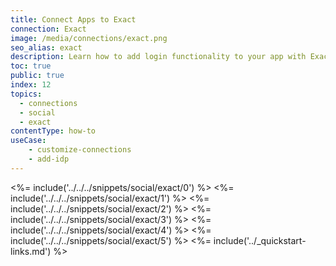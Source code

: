 ```yaml
---
title: Connect Apps to Exact
connection: Exact
image: /media/connections/exact.png
seo_alias: exact
description: Learn how to add login functionality to your app with Exact.
toc: true
public: true
index: 12
topics:
  - connections
  - social
  - exact
contentType: how-to
useCase:
    - customize-connections
    - add-idp
---
```

<%= include('../../../snippets/social/exact/0') %> 
<%= include('../../../snippets/social/exact/1') %> 
<%= include('../../../snippets/social/exact/2') %> 
<%= include('../../../snippets/social/exact/3') %> 
<%= include('../../../snippets/social/exact/4') %> 
<%= include('../../../snippets/social/exact/5') %> 
<%= include('../_quickstart-links.md') %>
